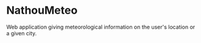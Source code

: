 # NathouMeteo

Web application giving meteorological information on the user's location or a given city.

